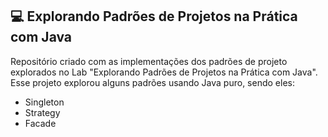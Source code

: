 ## 💻 Explorando Padrões de Projetos na Prática com Java ##
Repositório criado com as implementações dos padrões de projeto explorados no Lab "Explorando Padrões de Projetos na Prática com Java". Esse projeto explorou alguns padrões usando Java puro, sendo eles:

-  Singleton
- Strategy
- Facade

